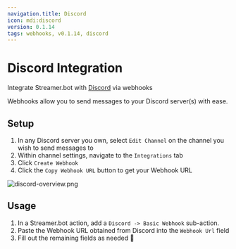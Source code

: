```yaml
---
navigation.title: Discord
icon: mdi:discord
version: 0.1.14
tags: webhooks, v0.1.14, discord
---
```


# Discord Integration
Integrate Streamer.bot with [Discord](https://discord.com) via webhooks

Webhooks allow you to send messages to your Discord server(s) with ease.

## Setup
1. In any Discord server you own, select `Edit Channel` on the channel you wish to send messages to
2. Within channel settings, navigate to the `Integrations` tab
4. Click `Create Webhook`
5. Click the `Copy Webhook URL` button to get your Webhook URL

![discord-overview.png](/img/integrations/discord/discord-overview.png)

## Usage
1. In a Streamer.bot action, add a `Discord -> Basic Webhook` sub-action.
2. Paste the Webhook URL obtained from Discord into the `Webhook Url` field
3. Fill out the remaining fields as needed 🚀